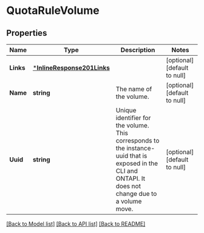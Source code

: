# QuotaRuleVolume

## Properties
Name | Type | Description | Notes
------------ | ------------- | ------------- | -------------
**Links** | [***InlineResponse201Links**](inline_response_201__links.md) |  | [optional] [default to null]
**Name** | **string** | The name of the volume. | [optional] [default to null]
**Uuid** | **string** | Unique identifier for the volume. This corresponds to the instance-uuid that is exposed in the CLI and ONTAPI. It does not change due to a volume move. | [optional] [default to null]

[[Back to Model list]](../README.md#documentation-for-models) [[Back to API list]](../README.md#documentation-for-api-endpoints) [[Back to README]](../README.md)


